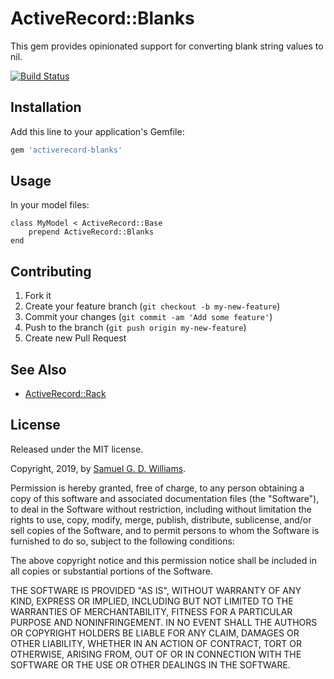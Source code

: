 # ActiveRecord::Blanks

This gem provides opinionated support for converting blank string values to nil.

[![Build Status](https://travis-ci.com/ioquatix/activerecord-blanks.svg)](https://travis-ci.com/ioquatix/activerecord-blanks)

## Installation

Add this line to your application's Gemfile:

```ruby
gem 'activerecord-blanks'
```

## Usage

In your model files:

```
class MyModel < ActiveRecord::Base
	prepend ActiveRecord::Blanks
end
```

## Contributing

1. Fork it
2. Create your feature branch (`git checkout -b my-new-feature`)
3. Commit your changes (`git commit -am 'Add some feature'`)
4. Push to the branch (`git push origin my-new-feature`)
5. Create new Pull Request

## See Also

- [ActiveRecord::Rack](https://github.com/ioquatix/activerecord-rack)

## License

Released under the MIT license.

Copyright, 2019, by [Samuel G. D. Williams](http://www.codeotaku.com).

Permission is hereby granted, free of charge, to any person obtaining a copy
of this software and associated documentation files (the "Software"), to deal
in the Software without restriction, including without limitation the rights
to use, copy, modify, merge, publish, distribute, sublicense, and/or sell
copies of the Software, and to permit persons to whom the Software is
furnished to do so, subject to the following conditions:

The above copyright notice and this permission notice shall be included in
all copies or substantial portions of the Software.

THE SOFTWARE IS PROVIDED "AS IS", WITHOUT WARRANTY OF ANY KIND, EXPRESS OR
IMPLIED, INCLUDING BUT NOT LIMITED TO THE WARRANTIES OF MERCHANTABILITY,
FITNESS FOR A PARTICULAR PURPOSE AND NONINFRINGEMENT. IN NO EVENT SHALL THE
AUTHORS OR COPYRIGHT HOLDERS BE LIABLE FOR ANY CLAIM, DAMAGES OR OTHER
LIABILITY, WHETHER IN AN ACTION OF CONTRACT, TORT OR OTHERWISE, ARISING FROM,
OUT OF OR IN CONNECTION WITH THE SOFTWARE OR THE USE OR OTHER DEALINGS IN
THE SOFTWARE.
